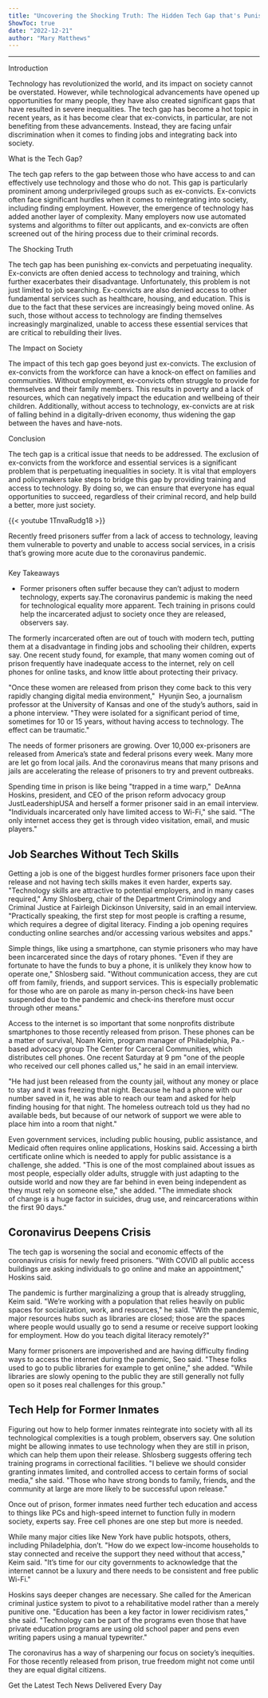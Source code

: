```yaml
---
title: "Uncovering the Shocking Truth: The Hidden Tech Gap that's Punishing Ex-Convicts and Perpetuating Inequality!"
ShowToc: true 
date: "2022-12-21"
author: "Mary Matthews"
---
```

*****
Introduction

Technology has revolutionized the world, and its impact on society cannot be overstated. However, while technological advancements have opened up opportunities for many people, they have also created significant gaps that have resulted in severe inequalities. The tech gap has become a hot topic in recent years, as it has become clear that ex-convicts, in particular, are not benefiting from these advancements. Instead, they are facing unfair discrimination when it comes to finding jobs and integrating back into society.

What is the Tech Gap?

The tech gap refers to the gap between those who have access to and can effectively use technology and those who do not. This gap is particularly prominent among underprivileged groups such as ex-convicts. Ex-convicts often face significant hurdles when it comes to reintegrating into society, including finding employment. However, the emergence of technology has added another layer of complexity. Many employers now use automated systems and algorithms to filter out applicants, and ex-convicts are often screened out of the hiring process due to their criminal records.

The Shocking Truth

The tech gap has been punishing ex-convicts and perpetuating inequality. Ex-convicts are often denied access to technology and training, which further exacerbates their disadvantage. Unfortunately, this problem is not just limited to job searching. Ex-convicts are also denied access to other fundamental services such as healthcare, housing, and education. This is due to the fact that these services are increasingly being moved online. As such, those without access to technology are finding themselves increasingly marginalized, unable to access these essential services that are critical to rebuilding their lives.

The Impact on Society

The impact of this tech gap goes beyond just ex-convicts. The exclusion of ex-convicts from the workforce can have a knock-on effect on families and communities. Without employment, ex-convicts often struggle to provide for themselves and their family members. This results in poverty and a lack of resources, which can negatively impact the education and wellbeing of their children. Additionally, without access to technology, ex-convicts are at risk of falling behind in a digitally-driven economy, thus widening the gap between the haves and have-nots.

Conclusion

The tech gap is a critical issue that needs to be addressed. The exclusion of ex-convicts from the workforce and essential services is a significant problem that is perpetuating inequalities in society. It is vital that employers and policymakers take steps to bridge this gap by providing training and access to technology. By doing so, we can ensure that everyone has equal opportunities to succeed, regardless of their criminal record, and help build a better, more just society.

{{< youtube 1TnvaRudg18 >}} 




Recently freed prisoners suffer from a lack of access to technology, leaving them vulnerable to poverty and unable to access social services, in a crisis that’s growing more acute due to the coronavirus pandemic. 

 
### 
Key Takeaways
 
- Former prisoners often suffer because they can’t adjust to modern technology, experts say.The coronavirus pandemic is making the need for technological equality more apparent. Tech training in prisons could help the incarcerated adjust to society once they are released, observers say.

 

The formerly incarcerated often are out of touch with modern tech, putting them at a disadvantage in finding jobs and schooling their children, experts say. One recent study found, for example, that many women coming out of prison frequently have inadequate access to the internet, rely on cell phones for online tasks, and know little about protecting their privacy.

 

"Once these women are released from prison they come back to this very rapidly changing digital media environment,"  Hyunjin Seo, a journalism professor at the University of Kansas and one of the study’s authors, said in a phone interview. "They were isolated for a significant period of time, sometimes for 10 or 15 years, without having access to technology. The effect can be traumatic." 

 

The needs of former prisoners are growing. Over 10,000 ex-prisoners are released from America’s state and federal prisons every week. Many more are let go from local jails. And the coronavirus means that many prisons and jails are accelerating the release of prisoners to try and prevent outbreaks.

 

Spending time in prison is like being "trapped in a time warp,"  DeAnna Hoskins, president, and CEO of the prison reform advocacy group JustLeadershipUSA and herself a former prisoner said in an email interview. "Individuals incarcerated only have limited access to Wi-Fi," she said. "The only internet access they get is through video visitation, email, and music players."

 
##   Job Searches Without Tech Skills  
 

Getting a job is one of the biggest hurdles former prisoners face upon their release and not having tech skills makes it even harder, experts say. "Technology skills are attractive to potential employers, and in many cases required," Amy Shlosberg, chair of the Department Criminology and Criminal Justice at Fairleigh Dickinson University, said in an email interview. "Practically speaking, the first step for most people is crafting a resume, which requires a degree of digital literacy. Finding a job opening requires conducting online searches and/or accessing various websites and apps." 

 

Simple things, like using a smartphone, can stymie prisoners who may have been incarcerated since the days of rotary phones. "Even if they are fortunate to have the funds to buy a phone, it is unlikely they know how to operate one," Shlosberg said. "Without communication access, they are cut off from family, friends, and support services. This is especially problematic for those who are on parole as many in-person check-ins have been suspended due to the pandemic and check-ins therefore must occur through other means." 

 

Access to the internet is so important that some nonprofits distribute smartphones to those recently released from prison. These phones can be a matter of survival, Noam Keim, program manager of Philadelphia, Pa.-based advocacy group The Center for Carceral Communities, which distributes cell phones. One recent Saturday at 9 pm "one of the people who received our cell phones called us," he said in an email interview. 

 

"He had just been released from the county jail, without any money or place to stay and it was freezing that night. Because he had a phone with our number saved in it, he was able to reach our team and asked for help finding housing for that night. The homeless outreach told us they had no available beds, but because of our network of support we were able to place him into a room that night."

 

Even government services, including public housing, public assistance, and Medicaid often requires online applications, Hoskins said. Accessing a birth certificate online which is needed to apply for public assistance is a challenge, she added. "This is one of the most complained about issues as most people, especially older adults, struggle with just adapting to the outside world and now they are far behind in even being independent as they must rely on someone else," she added. "The immediate shock of change is a huge factor in suicides, drug use, and reincarcerations within the first 90 days."

 
##   Coronavirus Deepens Crisis  
 

The tech gap is worsening the social and economic effects of the coronavirus crisis for newly freed prisoners. "With COVID all public access buildings are asking individuals to go online and make an appointment," Hoskins said. 

 

The pandemic is further marginalizing a group that is already struggling, Keim said. "We’re working with a population that relies heavily on public spaces for socialization, work, and resources," he said. "With the pandemic, major resources hubs such as libraries are closed; those are the spaces where people would usually go to send a resume or receive support looking for employment. How do you teach digital literacy remotely?"

 

Many former prisoners are impoverished and are having difficulty finding ways to access the internet during the pandemic, Seo said. "These folks used to go to public libraries for example to get online," she added. "While libraries are slowly opening to the public they are still generally not fully open so it poses real challenges for this group."

 
##   Tech Help for Former Inmates  
 

Figuring out how to help former inmates reintegrate into society with all its technological complexities is a tough problem, observers say. One solution might be allowing inmates to use technology when they are still in prison, which can help them upon their release. Shlosberg suggests offering tech training programs in correctional facilities. "I believe we should consider granting inmates limited, and controlled access to certain forms of social media," she said. "Those who have strong bonds to family, friends, and the community at large are more likely to be successful upon release." 

 

Once out of prison, former inmates need further tech education and access to things like PCs and high-speed internet to function fully in modern society, experts say. Free cell phones are one step but more is needed.

 

While many major cities like New York have public hotspots, others, including Philadelphia, don’t. "How do we expect low-income households to stay connected and receive the support they need without that access," Keim said. "It’s time for our city governments to acknowledge that the internet cannot be a luxury and there needs to be consistent and free public Wi-Fi." 

 

Hoskins says deeper changes are necessary. She called for the American criminal justice system to pivot to a rehabilitative model rather than a merely punitive one. "Education has been a key factor in lower recidivism rates," she said. "Technology can be part of the programs even those that have private education programs are using old school paper and pens even writing papers using a manual typewriter."

 

The coronavirus has a way of sharpening our focus on society’s inequities. For those recently released from prison, true freedom might not come until they are equal digital citizens.

 

Get the Latest Tech News Delivered Every Day




